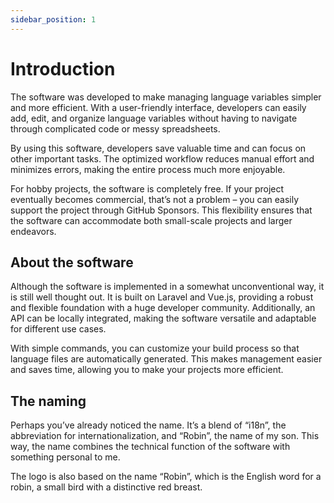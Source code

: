 ```yaml
---
sidebar_position: 1
---
```

# Introduction

The software was developed to make managing language variables simpler and more efficient. With a user-friendly interface, developers can easily add, edit, and organize language variables without having to navigate through complicated code or messy spreadsheets.

By using this software, developers save valuable time and can focus on other important tasks. The optimized workflow reduces manual effort and minimizes errors, making the entire process much more enjoyable.

For hobby projects, the software is completely free. If your project eventually becomes commercial, that’s not a problem – you can easily support the project through GitHub Sponsors. This flexibility ensures that the software can accommodate both small-scale projects and larger endeavors.

## About the software

Although the software is implemented in a somewhat unconventional way, it is still well thought out. It is built on Laravel and Vue.js, providing a robust and flexible foundation with a huge developer community. Additionally, an API can be locally integrated, making the software versatile and adaptable for different use cases.

With simple commands, you can customize your build process so that language files are automatically generated. This makes management easier and saves time, allowing you to make your projects more efficient.

## The naming

Perhaps you’ve already noticed the name. It’s a blend of “i18n”, the abbreviation for internationalization, and “Robin”, the name of my son. This way, the name combines the technical function of the software with something personal to me.

The logo is also based on the name “Robin”, which is the English word for a robin, a small bird with a distinctive red breast.